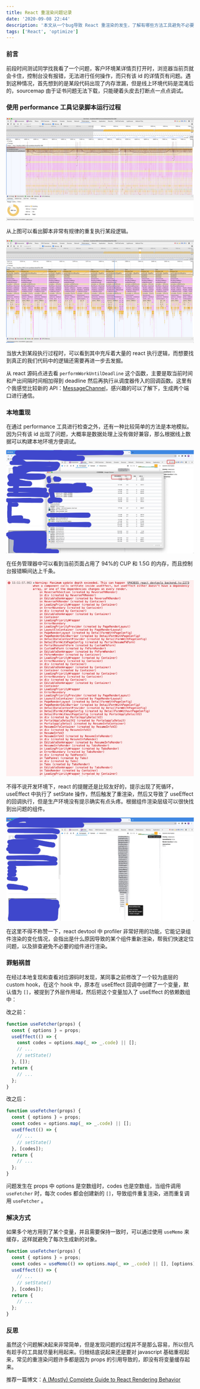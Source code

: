 ```yaml
---
title: React 重渲染问题记录
date: '2020-09-08 22:44'
description: '本文从一个bug导致 React 重渲染的发生，了解有哪些方法工具避免不必要的重渲染。'
tags: ['React', 'optimize']
---
```


### 前言

前段时间测试同学找我看了一个问题，客户环境某详情页打开时，浏览器当前页就会卡住，控制台没有报错，无法进行任何操作，而只有该 id 的详情页有问题。遇到这种情况，首先想到的是某段代码出现了内存泄漏，但是线上环境代码是混淆后的，sourcemap 由于证书问题无法下载，只能硬着头皮去打断点一点点调试。

### 使用 performance 工具记录脚本运行过程

![infinite looping](infinite-looping.jpg)

从上图可以看出脚本非常有规律的重复执行某段逻辑。

![infinite looping with exact call stack](infinite-looping2.jpg)

当放大到某段执行过程时，可以看到其中充斥着大量的 react 执行逻辑，而想要找到真正的我们代码中的逻辑还需要再进一步去发掘。

从 react 源码点进去看 `performWorkUntilDeadline` 这个函数，主要是取当前时间和产出间隔时间相加得到 deadline 然后再执行从调度器传入的回调函数。这里有个我感觉比较新的 API：[MessageChannel](https://developer.mozilla.org/en-US/docs/Web/API/MessageChannel)，感兴趣的可以了解下，生成两个端口进行通信。

### 本地重现

在通过 performance 工具进行检查之外，还有一种比较简单的方法是本地模拟。因为只有该 id 出现了问题，大概率是数据处理上没有做好兼容，那么根据线上数据可以构建本地环境方便调试。

![memory overflow](memory-overflow.jpg)

在任务管理器中可以看到当前页面占用了 94%的 CUP 和 1.5G 的内存，而且控制台报错瞬间达上千条。

![warning](warning.png)

不得不说开发环境下，react 的提醒还是比较友好的，提示出现了死循环，useEffect 中执行了 setState 操作，然后触发了重渲染，然后又导致了 useEffect 的回调执行，但是生产环境没有提示确实有点头疼。根据组件渲染层级可以很快找到出问题的组件。

![react profiler](react-profiler.jpg)

在这里不得不称赞一下，react devtool 中 profiler 非常好用的功能，它能记录组件渲染的变化情况，会指出是什么原因导致的某个组件重新渲染，帮我们快速定位问题，以及排查避免不必要的组件进行渲染。

### 罪魁祸首

在经过本地复现和查看对应源码时发现，某同事之前修改了一个较为底层的 custom hook，在这个 hook 中，原本在 useEffect 回调中创建了一个变量，默认值为 `[]`，被提到了外层作用域，然后把这个变量加入了 useEffect 的依赖数组中：

改之前：

```javascript
function useFetcher(props) {
  const { options } = props;
  useEffect(() => {
    const codes = options.map(_ => _.code) || [];
    // ...
    // setState()
  }, []);
  return {
    // ...
  };
}
```

改之后：

```javascript
function useFetcher(props) {
  const { options } = props;
  const codes = options.map(_ => _.code) || [];
  useEffect(() => {
    // ...
    // setState()
  }, [codes]);
  return {
    // ...
  };
}
```

问题发生在 props 中 options 是空数组时，codes 也是空数组，当组件调用 `useFetcher` 时，每次 codes 都会创建新的 `[]`，导致组件重复渲染，进而重复调用 `useFetcher` 。

### 解决方式

如果多个地方用到了某个变量，并且需要保持一致时，可以通过使用 `useMemo` 来缓存，这样就避免了每次生成新的对象。

```javascript
function useFetcher(props) {
  const { options } = props;
  const codes = useMemo(() => options.map(_ => _.code) || [], [options]);
  useEffect(() => {
    // ...
    // setState()
  }, [codes]);
  return {
    // ...
  };
}
```

### 反思

虽然这个问题解决起来非常简单，但是发现问题的过程并不是那么容易，所以但凡有趁手的工具就尽量利用起来。归根结底说起来还是要对 javascript 基础重视起来，常见的重渲染问题许多都是因为 props 的引用导致的，即没有将变量缓存起来。

推荐一篇博文：[A (Mostly) Complete Guide to React Rendering Behavior](https://blog.isquaredsoftware.com/2020/05/blogged-answers-a-mostly-complete-guide-to-react-rendering-behavior/)
